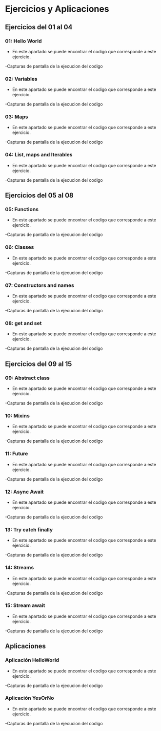 # Ejercicios y Aplicaciones

## Ejercicios del 01 al 04

### 01: Hello World
- En este apartado se puede encontrar el codigo que corresponde a este ejercicio.

-Capturas de pantalla de la ejecucion del codigo 

### 02: Variables
- En este apartado se puede encontrar el codigo que corresponde a este ejercicio.

-Capturas de pantalla de la ejecucion del codigo 

### 03: Maps
- En este apartado se puede encontrar el codigo que corresponde a este ejercicio.

-Capturas de pantalla de la ejecucion del codigo 

### 04: List, maps and Iterables
- En este apartado se puede encontrar el codigo que corresponde a este ejercicio.

-Capturas de pantalla de la ejecucion del codigo 

## Ejercicios del 05 al 08

### 05: Functions
- En este apartado se puede encontrar el codigo que corresponde a este ejercicio.

-Capturas de pantalla de la ejecucion del codigo 

### 06: Classes
- En este apartado se puede encontrar el codigo que corresponde a este ejercicio.

-Capturas de pantalla de la ejecucion del codigo 

### 07: Constructors and names
- En este apartado se puede encontrar el codigo que corresponde a este ejercicio.

-Capturas de pantalla de la ejecucion del codigo 

### 08: get and set
- En este apartado se puede encontrar el codigo que corresponde a este ejercicio.

-Capturas de pantalla de la ejecucion del codigo 

## Ejercicios del 09 al 15

### 09: Abstract class
- En este apartado se puede encontrar el codigo que corresponde a este ejercicio.

-Capturas de pantalla de la ejecucion del codigo 

### 10: Mixins
- En este apartado se puede encontrar el codigo que corresponde a este ejercicio.

-Capturas de pantalla de la ejecucion del codigo 

### 11: Future
- En este apartado se puede encontrar el codigo que corresponde a este ejercicio.

-Capturas de pantalla de la ejecucion del codigo 

### 12: Async Await
- En este apartado se puede encontrar el codigo que corresponde a este ejercicio.

-Capturas de pantalla de la ejecucion del codigo 

### 13: Try catch finally
- En este apartado se puede encontrar el codigo que corresponde a este ejercicio.

-Capturas de pantalla de la ejecucion del codigo 

### 14: Streams
- En este apartado se puede encontrar el codigo que corresponde a este ejercicio.

-Capturas de pantalla de la ejecucion del codigo 

### 15: Stream await
- En este apartado se puede encontrar el codigo que corresponde a este ejercicio.

-Capturas de pantalla de la ejecucion del codigo 

## Aplicaciones

### Aplicación HelloWorld
- En este apartado se puede encontrar el codigo que corresponde a este ejercicio.

-Capturas de pantalla de la ejecucion del codigo 

### Aplicación YesOrNo
- En este apartado se puede encontrar el codigo que corresponde a este ejercicio.

-Capturas de pantalla de la ejecucion del codigo 



